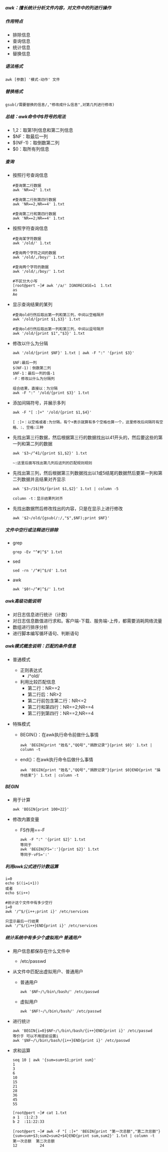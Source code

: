 ##### awk：擅长统计分析文件内容，对文件中的列进行操作



##### 作用特点

- 排除信息
- 查询信息
- 统计信息
- 替换信息



##### 语法格式

```
awk [参数] '模式-动作' 文件
```



##### 替换格式

```
gsub(/需要替换的信息/,"修改成什么信息",对第几列进行修改)
```



##### 总结：awk命令中$符号的用法

- $1,$2：取第1列信息和第二列信息
- $NF：取最后一列
- $(NF-1)：取倒数第二列
- $0：取所有列信息



##### 查询

- 按照行号查询信息

  ```
  #查询第二行数据
  awk 'NR==2' 1.txt
  
  #查询第二行到第四行数据
  awk 'NR==2,NR==4' 1.txt
  
  #查询第二行和第四行数据
  awk 'NR==2;NR==4' 1.txt
  ```

  

- 按照字符查询信息

  ```
  #查询某字符数据
  awk '/old/' 1.txt 
  
  #查询两个字符之间的数据
  awk '/old/,/boy/' 1.txt
  
  #查询两个字符的数据
  awk '/old/;/boy/' 1.txt
  
  #不区分大小写
  [root@pert ~]# awk '/a/' IGNORECASE=1  1.txt 
  as
  Ae
  ```




- 显示查询结果的某列

  ```
  #查询old行然后取出第一列和第三列，中间以空格隔开
  awk '/old/{print $1,$3}' 1.txt
  
  #查询old行然后取出第一列和第三列，中间以逗号隔开
  awk '/old/{print $1","$3}' 1.txt
  ```
  



- 修改以什么为分隔

  ```
  awk '/old/{print $NF}' 1.txt | awk -F ":" '{print $3}'
  
  $NF:最后一列
  $(NF-1)：倒数第二列
  $NF-1：最后一列的值-1
  -F：修改以什么为分隔列
  
  组合结果，直接以：为分隔
  awk -F ":" '/old/{print $3}' 1.txt
  ```

- 添加间隔符号，并展示多列

  ```
  awk -F "[ :]+" '/old/{print $1,$4}'
  
  [ :]+：以空格或者:为分隔，有个+表示就算有多个空格也算一个，这里修改后间隔符有空格、:、空格:三种
  ```

- 先找出第三行数据，然后根据第三行的数据找出以41开头的，然后要这些的第一列和第二列的数据

  ```
  awk '$3~/^41/{print $1,$2}' 1.txt
  
  ~:这里后面写找出第几列后这列的匹配规则规则
  ```

- 先找出第三列，然后根据第三列数据找出以1或5结尾的数据然后要第一列和第二列数据并且结果对齐显示

  ```
  awk '$3~/1$|5$/{print $1,$2}' 1.txt | column -5
  
  column -t：显示结果列对齐
  ```

- 先找出数据然后修改找出的内容，只是在显示上进行修改

  ```
  awk '$2~/old/{gsub(/:/,"$",$NF);print $NF}'
  ```



##### 文件中空行或注释进行排除

- grep

  ```
  grep -Ev "^#|^$" 1.txt
  ```

- sed

  ```
  sed -rn '/^#|^$/d' 1.txt
  ```

- awk

  ```
  awk '$0!~/^#|^$/' 1.txt
  ```

  



##### awk高级功能说明

-  对日志信息进行统计（计数）
- 对日志信息数值进行求和。客户端-下载、服务端-上传，都需要消耗网络流量
- 数组进行排序分析
- 进行脚本编写循环语句、判断语句



##### awk模式概念说明：匹配的条件信息

- 普通模式

  - 正则表达式
    - /^old/
  - 利用比较匹配信息
    - 第二行：NR==2
    - 第二行后：NR>2
    - 第二行前包含第二行：NR<=2
    - 第二行和第四行：NR==2;NR==4
    - 第二行到第四行：NR==2,NR==4

- 特殊模式

  - BEGIN{}：在awk执行命令前做什么事情

    ```
    awk 'BEGIN{print "姓名","QQ号","捐款记录"}{print $0}' 1.txt | column -t
    ```

  - end{}：在awk执行命令后做什么事情

    ```
    awk 'BEGIN{print "姓名","QQ号","捐款记录"}{print $0}END{print "操作结束"}' 1.txt | column -t
    ```

    

##### BEGIN

- 用于计算

  ```
  awk 'BEGIN{print 100+22}'
  ```

- 修改内置变量

  - FS作用==-F

    ```
    awk -F ":" '{print $2}' 1.txt
    等同于
    awk 'BEGIN{FS=':'}{print $2}' 1.txt
    等同于-vFS=':'
    ```



##### 利用awk公式进行计数运算

```
i=0
echo $((i=i+1))
或者
echo $(i++)
```

```
#统计这个文件中有多少空行
i=0
awk '/^$/{i++;print i}' /etc/services

只显示最后一行结果
awk '/^$/{i++}END{print i}' /etc/services
```



##### 统计系统中有多少个虚拟用户 普通用户

- 用户信息都保存在什么文件中

  - /etc/passwd

- 从文件中匹配出虚拟用户、普通用户

  - 普通用户

    ```
    awk '$NF~/\/bin\/bash/' /etc/passwd
    ```

  - 虚拟用户

    ```
    awk '$NF!~/\/bin\/bash/' /etc/passwd
    ```

- 进行统计

  ```
  awk 'BEGIN{i=0}$NF~/\/bin\/bash/{i++}END{print i}' /etc/passwd
  等价于 可以不用提前设置i
  awk '$NF~/\/bin\/bash/{i++}END{print i}' /etc/passwd
  ```
  
- 求和运算

  ```
  seq 10 | awk '{sum=sum+$1;print sum}'
  1
  3
  6
  10
  15
  21
  28
  36
  45
  55
  
  [root@pert ~]# cat 1.txt 
  a 1  :1:2:3
  b 2  :11:22:33
  
  [root@pert ~]# awk -F "[ :]+" 'BEGIN{print "第一次总额","第二次总额"}{sum=sum+$3;sum2=sum2+$4}END{print sum,sum2}' 1.txt | column -t
  第一次总额  第二次总额
  12          24
  ```
  
  

